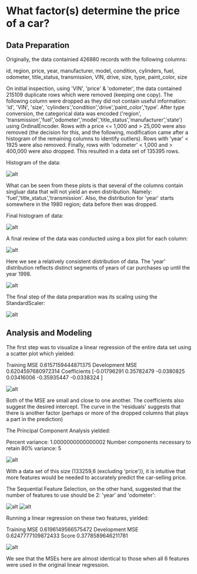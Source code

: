 # What factor(s) determine the price of a car?

## Data Preparation

Originally, the data containied 426880 records with the following columns:

id, region, price, year, manufacturer, model, condition, cylinders, fuel, odometer, title_status, transmission, VIN, drive, size, type, paint_color, size

On initial inspection, using 'VIN', 'price' & 'odometer', the data contained 215109 duplicate rows which were removed (keeping one copy). The following column were dropped as they did not contain useful information: 'id', 'VIN', 'size', 'cylinders','condition','drive','paint_color','type'. After type conversion, the categorical data was encoded ('region', 'transmission','fuel','odometer','model','title_status','manufacturer','state') using OrdinalEncoder. Rows with a price <= 1,000 and > 25,000 were also removed (the decision for this, and the following, modification came after a histogram of the remaining columns to identify outliers). Rows with 'year' < 1925 were also removed. Finally, rows with 'odometer' < 1,000 and > 400,000 were also dropped. This resulted in a data set of 135395 rows.

Histogram of the data:

![alt](images/1_data_histogram.png)

What can be seen from these plots is that several of the columns contain singluar data that will not yield an even distribution. Namely: 'fuel','title_status','transmission'. Also, the distribution for 'year' starts somewhere in the 1980 region; data before then was dropped.

Final histogram of data:


![alt](images/2_data_histogram.png)

A final review of the data was conducted using a box plot for each column:

![alt](images/3_boxplot.png)

Here we see a relatively consistent distribution of data. The 'year' distribution reflects distinct segments of years of car purchases up until the year 1998.

![alt](images/4_year_distribution.png)

The final step of the data preparation was its scaling using the StandardScaler:

![alt](images/5_standard_scaler.png)

## Analysis and Modeling

The first step was to visualize a linear regression of the entire data set using a scatter plot which yielded:

Training MSE 0.6157159444871375 Development MSE 0.6204597680972314
Coefficients [-0.01796291  0.35782479 -0.0380825   0.03416006 -0.35935447 -0.0338324 ]

![alt](images/6_lr_scatter_plot.png)

Both of the MSE are small and close to one another. The coefficients also suggest the desired intercept. The curve in the 'residuals' suggests that there is another factor (perhaps or more of the dropped columns that plays a part in the prediction)

The Principal Component Analysis yielded:

Percent variance: 1.0000000000000002
Number components necessary to retain 80% variance: 5

![alt](images/7_pca.png)

With a data set of this size (133259,6 (excluding 'price')), it is intuitive that more features would be needed to  accurately predict the car-selling price.

The Sequential Feature Selection, on the other hand, suggested that the number of features to use should be 2: 'year' and 'odometer':

![alt](images/8_sfs.png)
![alt](images/9_sfs_data.png)

Running a linear regression on these two features, yielded:

Training MSE 0.6196149566575472 Development MSE 0.6247777109872433
Score 0.3778589646211781

![alt](images/10_lr_2_features.png)

We see that the MSEs here are almost identical to those when all 6 features were used in the original linear regression.


